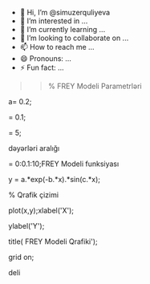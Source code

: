 - 👋 Hi, I’m @simuzerquliyeva
- 👀 I’m interested in ...
- 🌱 I’m currently learning ...
- 💞️ I’m looking to collaborate on ...
- 📫 How to reach me ...
- 😄 Pronouns: ...
- ⚡ Fun fact: ...

<!---
simuzerquliyeva/simuzerquliyeva is a ✨ special ✨ repository because its `README.md` (this file) appears on your GitHub profile.
You can click the Preview link to take a look at your changes.
--->


>> % FREY Modeli Parametrləri

a= 0.2;

= 0.1;

= 5;

dəyərləri aralığı

= 0:0.1:10;FREY Modeli funksiyası

y = a.*exp(-b.*x).*sin(c.*x);

% Qrafik çizimi

plot(x,y);xlabel('X');

ylabel('Y');

title( FREY Modeli Qrafiki');

grid on;

deli
